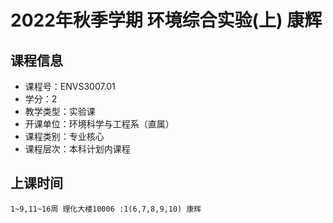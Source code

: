 # 2022年秋季学期 环境综合实验(上) 康辉






## 课程信息

- 课程号：ENVS3007.01
- 学分：2
- 教学类型：实验课
- 开课单位：环境科学与工程系（直属）
- 课程类别：专业核心
- 课程层次：本科计划内课程

## 上课时间

```
1~9,11~16周 理化大楼10006 :1(6,7,8,9,10) 康辉
```

